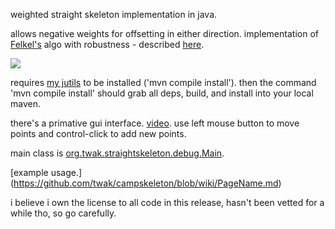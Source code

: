 weighted straight skeleton implementation in java.

allows negative weights for offsetting in either direction. implementation of [Felkel's](http://www.dma.fi.upm.es/mabellanas/tfcs/skeleton/html/documentacion/Straight%20Skeletons%20Implementation.pdf) algo with robustness - described [here](http://twak.blogspot.com/2009/05/engineering-weighted-straight-skeleton.html).

[![](http://farm5.static.flickr.com/4006/4709590538_76e5c9ce6f.jpg)](http://www.flickr.com/photos/twak/4709590538/)

requires [my jutils](https://github.com/twak/jutils) to be installed ('mvn compile install'). then the command 'mvn compile install' should grab all deps, build, and install into your local maven.

there's a primative gui interface. [video](http://www.youtube.com/watch?v=2twcln3_7Y8). use left mouse button to move points and control-click to add new points.

main class is [org.twak.straightskeleton.debug.Main](https://github.com/twak/campskeleton/blob/master/src/org/twak/straightskeleton/debug/Main.java). 

[example usage.] (https://github.com/twak/campskeleton/blob/wiki/PageName.md)


i believe i own the license to all code in this release, hasn't been vetted for a while tho, so go carefully.
